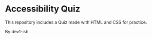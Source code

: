 # Accessibility Quiz

This repository includes a Quiz made with HTML and CSS for practice.

By dev1-ish